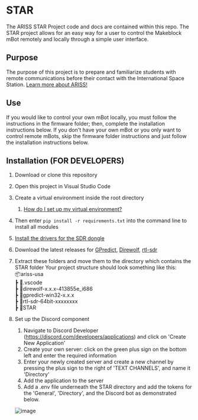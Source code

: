 # STAR
The ARISS STAR Project code and docs are contained within this repo.
The STAR project allows for an easy way for a user to control the Makeblock mBot remotely and locally through a simple user interface.

## Purpose ##
The purpose of this project is to prepare and familiarize students with remote communications before their contact with the International Space Station. 
[Learn more about ARISS!](https://www.ariss.org/)

## Use ##
If you would like to control your own mBot locally, you must follow the instructions in the firmware folder; then, complete the installation instructions below.
If you don't have your own mBot or you only want to control remote mBots, skip the firmware folder instructions and just follow the installation instructions below.

## Installation (FOR DEVELOPERS) ##
1. Download or clone this repository
2. Open this project in Visual Studio Code
3. Create a virtual environment inside the root directory
    1. [How do I set up my virtual environment?](https://gist.github.com/MichaelCurrin/3a4d14ba1763b4d6a1884f56a01412b7)
5. Then enter `pip install -r requirements.txt` into the command line to install all modules
6. [Install the drivers for the SDR dongle](https://www.rtl-sdr.com/rtl-sdr-quick-start-guide/)
7. Download the latest releases for [GPredict](https://github.com/csete/gpredict), [Direwolf](https://github.com/wb2osz/direwolf), [rtl-sdr](https://ftp.osmocom.org/binaries/windows/rtl-sdr/)
8. Extract these folders and move them to the directory which contains the STAR folder
Your project structure should look something like this:\
📦ariss-usa\
 ┣ 📂.vscode\
 ┣ 📂direwolf-x.x.x-413855e_i686\
 ┣ 📂gpredict-win32-x.x.x\
 ┣ 📂rtl-sdr-64bit-xxxxxxxx\
 ┣ 📂STAR
9. Set up the Discord component
    1. Navigate to Discord Developer (https://discord.com/developers/applications) and click on 'Create New Application'
    2. Create your own server: click on the green plus sign on the bottom left and enter the required information
    3. Enter your newly created server and create a new channel by pressing the plus sign to the right of 'TEXT CHANNELS', and name it 'Directory'
    4. Add the application to the server
    5. Add a .env file underneath the STAR directory and add the tokens for the 'General', 'Directory', and the Discord bot as demonstrated below.
    
    ![image](https://user-images.githubusercontent.com/32817861/234155072-23d33c04-e326-455f-a5e3-d86dfa2e6994.png)
